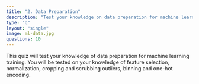 ```yaml
---
title: "2. Data Preparation"
description: "Test your knowledge on data preparation for machine learning"
type: "q"
layout: "single"
image: ml-data.jpg
questions: 10
---
```


This quiz will test your knowledge of data preparation for machine learning training. You will be tested on your knowledge of feature selection, normalization, cropping and scrubbing outliers, binning and one-hot encoding.
